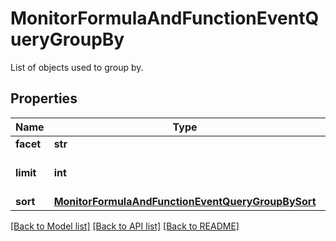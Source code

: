 # MonitorFormulaAndFunctionEventQueryGroupBy

List of objects used to group by.

## Properties

| Name      | Type                                                                                                    | Description                 | Notes      |
| --------- | ------------------------------------------------------------------------------------------------------- | --------------------------- | ---------- |
| **facet** | **str**                                                                                                 | Event facet.                |
| **limit** | **int**                                                                                                 | Number of groups to return. | [optional] |
| **sort**  | [**MonitorFormulaAndFunctionEventQueryGroupBySort**](MonitorFormulaAndFunctionEventQueryGroupBySort.md) |                             | [optional] |

[[Back to Model list]](README.md#documentation-for-models) [[Back to API list]](README.md#documentation-for-api-endpoints) [[Back to README]](README.md)
